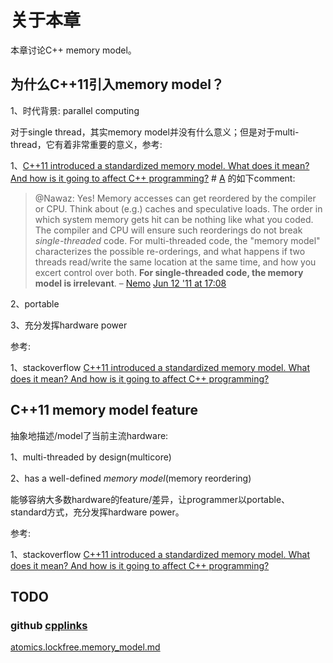 # 关于本章

本章讨论C++ memory model。

## 为什么C++11引入memory model？

1、时代背景: parallel computing

对于single thread，其实memory model并没有什么意义；但是对于multi-thread，它有着非常重要的意义，参考:

1、[C++11 introduced a standardized memory model. What does it mean? And how is it going to affect C++ programming?](https://stackoverflow.com/questions/6319146/c11-introduced-a-standardized-memory-model-what-does-it-mean-and-how-is-it-g) # [A](https://stackoverflow.com/a/6319356) 的如下comment:

> @Nawaz: Yes! Memory accesses can get reordered by the compiler or CPU. Think about (e.g.) caches and speculative loads. The order in which system memory gets hit can be nothing like what you coded. The compiler and CPU will ensure such reorderings do not break *single-threaded* code. For multi-threaded code, the "memory model" characterizes the possible re-orderings, and what happens if two threads read/write the same location at the same time, and how you excert control over both. **For single-threaded code, the memory model is irrelevant**. – [Nemo](https://stackoverflow.com/users/768469/nemo) [Jun 12 '11 at 17:08](https://stackoverflow.com/questions/6319146/c11-introduced-a-standardized-memory-model-what-does-it-mean-and-how-is-it-g#comment7393384_6319356)

2、portable

3、充分发挥hardware power

参考: 

1、stackoverflow [C++11 introduced a standardized memory model. What does it mean? And how is it going to affect C++ programming?](https://stackoverflow.com/questions/6319146/c11-introduced-a-standardized-memory-model-what-does-it-mean-and-how-is-it-g)



## C++11 memory model feature

抽象地描述/model了当前主流hardware:

1、multi-threaded by design(multicore)

2、has a well-defined *memory model*(memory reordering)

能够容纳大多数hardware的feature/差异，让programmer以portable、standard方式，充分发挥hardware power。

参考: 

1、stackoverflow [C++11 introduced a standardized memory model. What does it mean? And how is it going to affect C++ programming?](https://stackoverflow.com/questions/6319146/c11-introduced-a-standardized-memory-model-what-does-it-mean-and-how-is-it-g)



## TODO



### github [cpplinks](https://github.com/MattPD/cpplinks)

[atomics.lockfree.memory_model.md](https://github.com/MattPD/cpplinks/blob/master/atomics.lockfree.memory_model.md)

